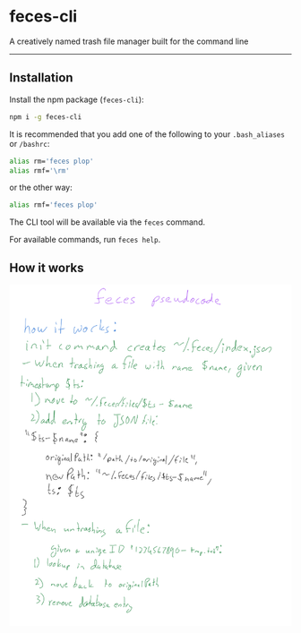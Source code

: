 # feces-cli

A creatively named trash file manager built for the command line

---

## Installation

Install the npm package (`feces-cli`):

```bash
npm i -g feces-cli
```

It is recommended that you add one of the following to your `.bash_aliases` or `/bashrc`:

```bash
alias rm='feces plop'
alias rmf='\rm'
```

or the other way:

```bash
alias rmf='feces plop'
```

The CLI tool will be available via the `feces` command.

For available commands, run `feces help`.

## How it works

![how it works image](./feces-pseudocode.png)
